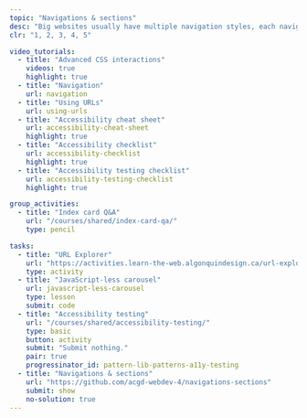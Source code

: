 ```yaml
---
topic: "Navigations & sections"
desc: "Big websites usually have multiple navigation styles, each navigation is a unique design. And different sections that act as secondary navigation driving people to specific locations."
clr: "1, 2, 3, 4, 5"

video_tutorials:
  - title: "Advanced CSS interactions"
    videos: true
    highlight: true
  - title: "Navigation"
    url: navigation
  - title: "Using URLs"
    url: using-urls
  - title: "Accessibility cheat sheet"
    url: accessibility-cheat-sheet
    highlight: true
  - title: "Accessibility checklist"
    url: accessibility-checklist
    highlight: true
  - title: "Accessibility testing checklist"
    url: accessibility-testing-checklist
    highlight: true

group_activities:
  - title: "Index card Q&A"
    url: "/courses/shared/index-card-qa/"
    type: pencil

tasks:
  - title: "URL Explorer"
    url: "https://activities.learn-the-web.algonquindesign.ca/url-explorer/"
    type: activity
  - title: "JavaScript-less carousel"
    url: javascript-less-carousel
    type: lesson
    submit: code
  - title: "Accessibility testing"
    url: "/courses/shared/accessibility-testing/"
    type: basic
    button: activity
    submit: "Submit nothing."
    pair: true
    progressinator_id: pattern-lib-patterns-a11y-testing
  - title: "Navigations & sections"
    url: "https://github.com/acgd-webdev-4/navigations-sections"
    submit: show
    no-solution: true
---
```


